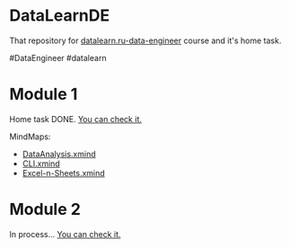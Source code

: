 # DataLearnDE

That repository for [datalearn.ru-data-engineer](https://github.com/Data-Learn/data-engineering) course and it's home task.

#DataEngineer #datalearn

# Module 1

Home task DONE. [You can check it.](DE-101/Module1/README.md)

MindMaps:

- [DataAnalysis.xmind](DE-101/Module1/DataAnalysis.xmind)
- [CLI.xmind](DE-101/Module1/cli/CLI.xmind)
- [Excel-n-Sheets.xmind](DE-101/Module1/Excel/Excel-n-Sheets.xmind)


# Module 2

In process... [You can check it.](DE-101/Module2/README.md)

